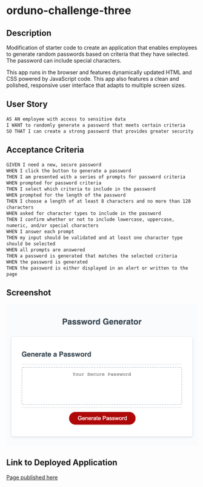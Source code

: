 # orduno-challenge-three

## Description

Modification of starter code to create an application that enables employees to generate random passwords based on criteria that they have selected. The password can include special characters.

This app runs in the browser and features dynamically updated HTML and CSS powered by JavaScript code. This app also features a clean and polished, responsive user interface that adapts to multiple screen sizes.

## User Story

```
AS AN employee with access to sensitive data
I WANT to randomly generate a password that meets certain criteria
SO THAT I can create a strong password that provides greater security
```


## Acceptance Criteria

```
GIVEN I need a new, secure password
WHEN I click the button to generate a password
THEN I am presented with a series of prompts for password criteria
WHEN prompted for password criteria
THEN I select which criteria to include in the password
WHEN prompted for the length of the password
THEN I choose a length of at least 8 characters and no more than 128 characters
WHEN asked for character types to include in the password
THEN I confirm whether or not to include lowercase, uppercase, numeric, and/or special characters
WHEN I answer each prompt
THEN my input should be validated and at least one character type should be selected
WHEN all prompts are answered
THEN a password is generated that matches the selected criteria
WHEN the password is generated
THEN the password is either displayed in an alert or written to the page
```

## Screenshot

![orduno-password-generator-screenshot](assets/images/orduno-challenge-three.png)

## Link to Deployed Application

[Page published here](https://jesus-orduno.github.io/orduno-challenge-three/)
